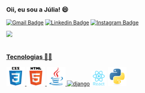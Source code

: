 ### Oii, eu sou a Júlia! 😄

<div> 

[![Gmail Badge](https://img.shields.io/badge/-Gmail-ea4335?style=flat-square&logo=gmail&logoColor=white&link=juliahelenam04@gmail.com)](mailto:juliahelenam04@gmail.com)
[![Linkedin Badge](https://img.shields.io/badge/-LinkedIn-%230077B5?style=flat-square&logo=Linkedin&logoColor=white&link=https://www.linkedin.com/in/juliahelenam)](https://www.linkedin.com/in/juliahelenam)
[![Instagram Badge](https://img.shields.io/badge/-Instagram-dd2a7b?style=flat-square&logo=Instagram&logoColor=white&link=https://www.instagram.com/juuhelenam/)](https://www.instagram.com/juuhelenam/)
 
</div>
<div align="left">
  <a href="https://github.com/juhelena">
  <img height="150px" src="https://github-readme-stats.vercel.app/api/top-langs/?username=juhelena&layout=compact&langs_count=7&theme=tokyonight"/>
</div>
<br> 

### Tecnologias 👩‍💻

<a href="https://www.w3schools.com/css/" target="_blank" rel="noreferrer"> <img src="https://raw.githubusercontent.com/devicons/devicon/master/icons/css3/css3-original-wordmark.svg" alt="css3" width="50" height="50"/> </a> <a href="https://www.w3.org/html/" target="_blank" rel="noreferrer"> <img src="https://raw.githubusercontent.com/devicons/devicon/master/icons/html5/html5-original-wordmark.svg" alt="html5" width="50" height="50"/> </a> <a href="https://www.java.com" target="_blank" rel="noreferrer"> <img src="https://raw.githubusercontent.com/devicons/devicon/master/icons/java/java-original.svg" alt="java" width="50" height="50"/> </a> <a href="https://www.djangoproject.com/" target="_blank" rel="noreferrer"> <img src="https://cdn.worldvectorlogo.com/logos/django.svg" alt="django" width="40" height="40"/></a>
 <a href="https://reactjs.org/" target="_blank" rel="noreferrer"> <img src="https://raw.githubusercontent.com/devicons/devicon/master/icons/react/react-original-wordmark.svg" alt="react" width="40" height="40"/></a> <a href="https://www.python.org" target="_blank" rel="noreferrer"> <img src="https://raw.githubusercontent.com/devicons/devicon/master/icons/python/python-original.svg" alt="python" width="50" height="50"/> </a>



